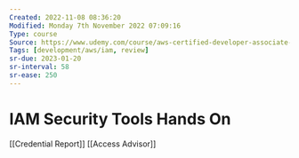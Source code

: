 ```yaml
---
Created: 2022-11-08 08:36:20
Modified: Monday 7th November 2022 07:09:16
Type: course
Source: https://www.udemy.com/course/aws-certified-developer-associate-dva-c01
Tags: [development/aws/iam, review]
sr-due: 2023-01-20
sr-interval: 58
sr-ease: 250
---
```


# IAM Security Tools Hands On

[[Credential Report]]
[[Access Advisor]]